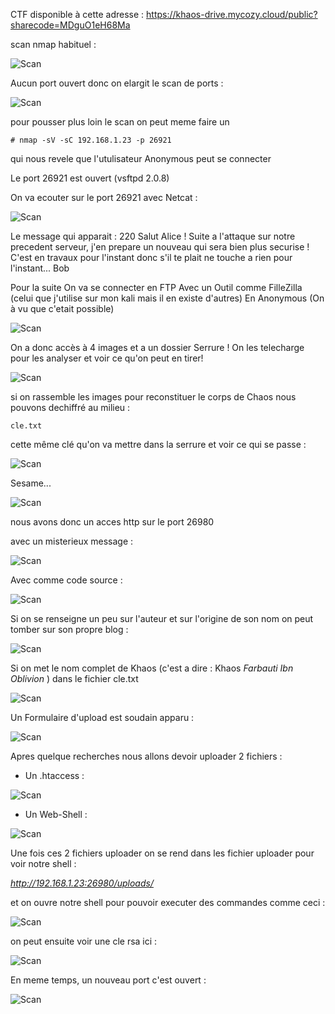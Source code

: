 CTF disponible à cette adresse : https://khaos-drive.mycozy.cloud/public?sharecode=MDguO1eH68Ma

scan nmap habituel : 

![Scan](https://user-images.githubusercontent.com/39098396/59051726-df527480-888d-11e9-96f8-8e31c705948c.png)

Aucun port ouvert donc on elargit le scan de ports : 

![Scan](https://user-images.githubusercontent.com/39098396/59051726-df527480-888d-11e9-96f8-8e31c705948c.png)

pour pousser plus loin le scan on peut meme faire un 

```# nmap -sV -sC 192.168.1.23 -p 26921``` 

qui nous revele que l'utulisateur Anonymous peut se connecter 

Le port 26921 est ouvert (vsftpd 2.0.8) 

On va ecouter sur le port 26921 avec Netcat : 

![Scan](https://user-images.githubusercontent.com/39098396/59052385-4ae91180-888f-11e9-8e26-bbd2e8582294.png)

Le message qui apparait : 220 Salut Alice ! Suite a l'attaque sur notre precedent serveur, j'en prepare un nouveau qui sera bien plus securise ! C'est en travaux pour l'instant donc s'il te plait ne touche a rien pour l'instant... Bob


Pour la suite On va se connecter en FTP Avec un Outil comme FilleZilla (celui que j'utilise sur mon kali mais il en existe d'autres) En Anonymous (On à vu que c'etait possible)

![Scan](https://user-images.githubusercontent.com/39098396/59053458-c8ae1c80-8891-11e9-9d44-64f0ee84f0d3.png)

On a donc accès à 4 images et a un dossier Serrure ! On les telecharge pour les analyser et voir ce qu'on peut en tirer!

![Scan](https://user-images.githubusercontent.com/39098396/59053607-16c32000-8892-11e9-99f8-1d10ab9c49c6.png)

si on rassemble les images pour reconstituer le corps de Chaos nous pouvons dechiffré au milieu : 

```cle.txt```

cette même clé qu'on va mettre dans la serrure et voir ce qui se passe : 

![Scan](https://user-images.githubusercontent.com/39098396/59113195-e5575c80-8944-11e9-96e4-1c898728821c.png)

Sesame...

![Scan](https://user-images.githubusercontent.com/39098396/59113895-43387400-8946-11e9-95b2-f3349fac0d4f.png)

nous avons donc un acces http sur le port 26980

avec un misterieux message : 

![Scan](https://user-images.githubusercontent.com/39098396/59130093-c5d52980-896e-11e9-8caa-ec5ff44e173b.png)

Avec comme code source : 

![Scan](https://user-images.githubusercontent.com/39098396/59130296-5ad82280-896f-11e9-953e-79c4abd1b7af.png)

Si on se renseigne un peu sur l'auteur et sur l'origine de son nom on peut tomber sur son propre blog : 

![Scan](https://user-images.githubusercontent.com/39098396/59135092-fc667080-897d-11e9-8332-d137d40ddb2b.png)

Si on met le nom complet de Khaos (c'est a dire : Khaos _Farbauti Ibn Oblivion_ ) dans le fichier cle.txt

![Scan](https://user-images.githubusercontent.com/39098396/59135266-9af2d180-897e-11e9-8771-6422ec91c063.png)


Un Formulaire d'upload est soudain apparu :


![Scan](https://user-images.githubusercontent.com/39098396/59135424-22404500-897f-11e9-84dc-67ba6fa0384b.png)

Apres quelque recherches nous allons devoir uploader 2 fichiers :
  - Un .htaccess : 
  
  
  ![Scan](https://user-images.githubusercontent.com/39098396/59339404-6a0af780-8d04-11e9-90da-31c11ba3bdaf.png)
  
  - Un Web-Shell : 
  
  
   ![Scan](https://user-images.githubusercontent.com/39098396/59339558-ae969300-8d04-11e9-8dc7-bb87837fbca5.png)
   
 Une fois ces 2 fichiers uploader 
 on se rend dans les fichier uploader pour voir notre shell : 
 
 _http://192.168.1.23:26980/uploads/_
 
 et on ouvre notre shell pour pouvoir executer des commandes comme ceci : 
 
 
 ![Scan](https://user-images.githubusercontent.com/39098396/59340256-ece08200-8d05-11e9-8b04-d6c0c6c022e7.png)


on peut ensuite voir une cle rsa ici : 


 ![Scan](https://user-images.githubusercontent.com/39098396/59344231-f1109d80-8d0d-11e9-9afc-a5a78f8d4b39.png)
  
  
En meme temps, un nouveau port c'est ouvert : 


![Scan](https://user-images.githubusercontent.com/39098396/59344499-801db580-8d0e-11e9-9173-c87ea992fb1c.png)
